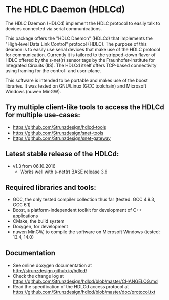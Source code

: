 # The HDLC Daemon (HDLCd)
The HDLC Daemon (HDLCd) implement the HDLC protocol to easily talk to devices connected via serial communications.

This package offers the "HDLC Daemon" (HDLCd) that implements the "High-level Data Link Control" protocol (HDLC).
The purpose of this deamon is to easily use serial devices that make use of the HDLC protocol for communication.
Currently it is tailored to the stripped-down flavor of HDLC offered by the s-net(r) sensor tags by the Fraunhofer-Institute
for Integrated Circuits (IIS). The HDLCd itself offers TCP-based connectivity using framing for the control- and user-plane.

This software is intended to be portable and makes use of the boost libraries. It was tested on GNU/Linux (GCC toolchain)
and Microsoft Windows (nuwen MinGW).

## Try multiple client-like tools to access the HDLCd for multiple use-cases:
- https://github.com/Strunzdesign/hdlcd-tools
- https://github.com/Strunzdesign/snet-tools
- https://github.com/Strunzdesign/snet-gateway

## Latest stable release of the HDLCd:
- v1.3 from 06.10.2016
  - Works well with s-net(r) BASE release 3.6

## Required libraries and tools:
- GCC, the only tested compiler collection thus far (tested: GCC 4.9.3, GCC 6.1)
- Boost, a platform-independent toolkit for development of C++ applications
- CMake, the build system
- Doxygen, for development
- nuwen MinGW, to compile the software on Microsoft Windows (tested: 13.4, 14.0)

## Documentation
- See online doxygen documentation at http://strunzdesign.github.io/hdlcd/
- Check the change log at https://github.com/Strunzdesign/hdlcd/blob/master/CHANGELOG.md
- Read the specification of the HDLCd access protocol at https://github.com/Strunzdesign/hdlcd/blob/master/doc/protocol.txt
